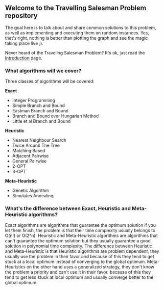 ## Welcome to the Travelling Salesman Problem repository
The goal here is to talk about and share common solutions to this problem, as well as implementing and executing them on random instances. Yes, that's right, nothing is better than plotting the graph and see the magic taking place live ;).

Never heard of the Traveling Salesman Problem? It's ok, just read the [Introduction](https://pedrohfsd.github.io/TSP/intro) page.

### What algorithms will we cover?
Three classes of algorithms will be covered:

**Exact**
- Integer Programming
- Simple Branch and Bound
- Eastman Branch and Bound
- Branch and Bound over Hungarian Method
- Little et al Branch and Bound

**Heuristic**
- Nearest Neighbour Search
- Twice Around The Tree
- Matching Based
- Adjacent Pairwise
- General Pairwise
- 2-OPT
- 3-OPT

**Meta-Heuristic**
- Genetic Algorithm
- Simulates Annealing

### What's the difference between Exact, Heuristic and Meta-Heuristic algorithms?
Exact algorithms are algorithms that guarantee the optimum solution if you let them finish, the problem is that their time complexity usually belongs to O(n!) or O(2^n). Heuristic and Meta-Heuristic algorithms are algorithms that can't guarantee the optimum solution but they usually guarantee a good solution in polynomial time complexity. The difference between Heuristic and Meta-Heuristic is that Heuristic algorithms are problem dependent, they usually use the problem in their favor and because of this they tend to get stuck at a local optimum instead of converging to the global optimum. Meta-Heuristics on the other hand uses a generalized strategy, they don't know the problem a priority and can't use it in their favor, because of this they tend to get less stuck at local optimum and usually converge better to the global optimum.
